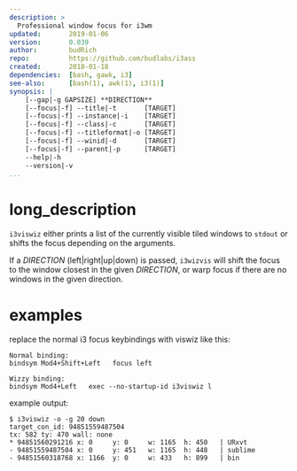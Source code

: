 ```yaml
---
description: >
  Professional window focus for i3wm
updated:       2019-01-06
version:       0.039
author:        budRich
repo:          https://github.com/budlabs/i3ass
created:       2018-01-18
dependencies:  [bash, gawk, i3]
see-also:      [bash(1), awk(1), i3(1)]
synopsis: |
    [--gap|-g GAPSIZE] **DIRECTION**
    [--focus|-f] --title|-t       [TARGET]
    [--focus|-f] --instance|-i    [TARGET]
    [--focus|-f] --class|-c       [TARGET]
    [--focus|-f] --titleformat|-o [TARGET]
    [--focus|-f] --winid|-d       [TARGET]
    [--focus|-f] --parent|-p      [TARGET]
    --help|-h
    --version|-v
...
```


# long_description

`i3viswiz` either prints a list of the currently visible tiled windows to `stdout` or shifts the focus depending on the arguments.  

If a *DIRECTION* (left|right|up|down) is passed, `i3wizvis` will shift the focus to the window closest in the given *DIRECTION*, or warp focus if there are no windows in the given direction.  

# examples

replace the normal i3 focus keybindings with viswiz like this:  
``` text
Normal binding:
bindsym Mod4+Shift+Left   focus left

Wizzy binding:
bindsym Mod4+Left   exec --no-startup-id i3viswiz l 
```

example output:  
``` text
$ i3viswiz -o -g 20 down
target_con_id: 94851559487504
tx: 582 ty: 470 wall: none
* 94851560291216 x: 0     y: 0     w: 1165  h: 450   | URxvt
- 94851559487504 x: 0     y: 451   w: 1165  h: 448   | sublime
- 94851560318768 x: 1166  y: 0     w: 433   h: 899   | bin
```


